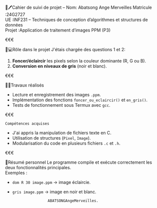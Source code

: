  📑🖊️Cahier de suivi de projet –
Nom: Abatsong Ange Merveilles
Matricule :24G2727  
UE :INF231 – Techniques de conception d’algorithmes et structures de données  
Projet :Application de traitement d’images PPM (P3)

€€€

📱💻Rôle dans le projet
   J'étais chargée des questions 1 et 2:
1. **Foncer/éclaircir** les pixels selon la couleur dominante (R, G ou B).  
2. **Conversion en niveaux de gris** (noir et blanc).

€€€

📝📓Travaux réalisés
- Lecture et enregistrement des images `.ppm`.  
- Implémentation des fonctions `foncer_ou_eclaircir()` et `en_gris()`.  
- Tests de fonctionnement sous Termux avec `gcc`.

€€€

    Compétences acquises
-  J'ai appris la manipulation de fichiers texte en C.  
- Utilisation de structures (`Pixel`, `Image`).  
- Modularisation du code en plusieurs fichiers `.c` et `.h`.

€€€

 📝Résumé personnel
Le programme compile et exécute correctement les deux fonctionnalités principales.  
Exemples :
- `dom R 30 image.ppm` → image éclaircie.  
- `gris image.ppm` → image en noir et blanc.
                                 

                      ABATSONGAngeMerveilles. 